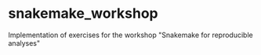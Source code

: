 # snakemake_workshop
Implementation of exercises for the workshop "Snakemake for reproducible analyses"
